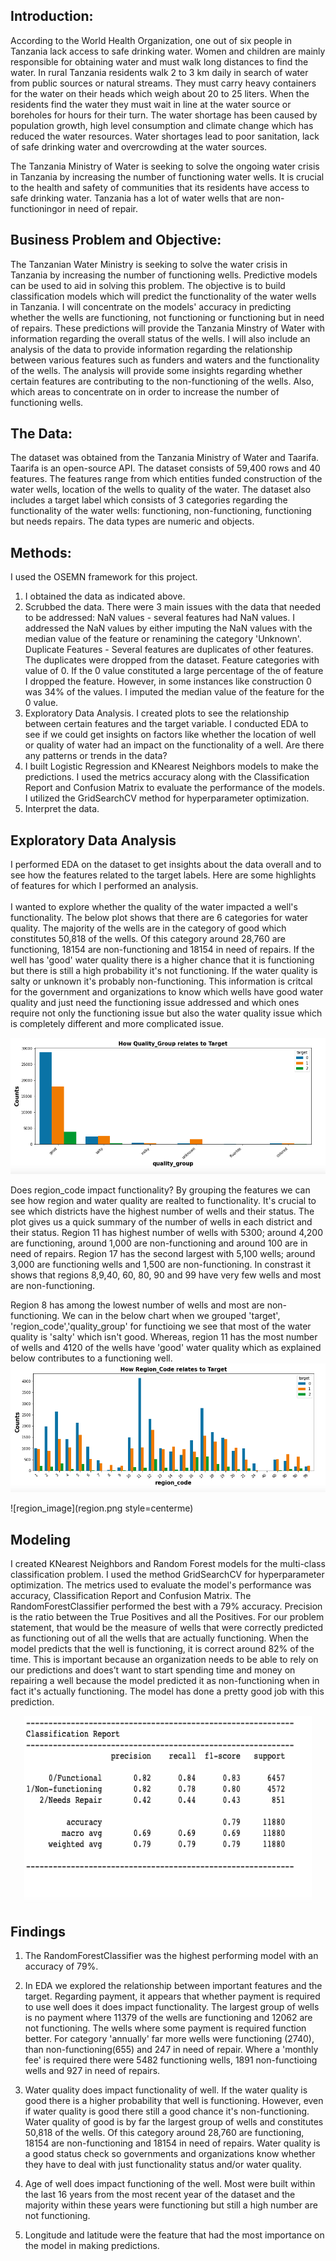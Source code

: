 ## Introduction:

According to the World Health Organization, one out of six people in Tanzania lack access to safe drinking water.  Women and children are mainly responsible for obtaining water and must walk long distances to find the water.  In rural Tanzania residents walk 2 to 3 km daily in search of water from public sources or natural streams.  They must carry heavy containers for the water on their heads which weigh about 20 to 25 liters.  When the residents find the water they must wait in line at the water source or boreholes for hours for their turn.  The water shortage has been caused by population growth, high level consumption and climate change which has reduced the water resources.  Water shortages lead to poor sanitation, lack of safe drinking water and overcrowding at the water sources. 

The Tanzania Ministry of Water is seeking to solve the ongoing water crisis in Tanzania by increasing the number of functioning water wells.  It is crucial to the health and safety of communities that its residents have access to safe drinking water.  Tanzania has a lot of water wells that are non-functioningor in need of repair. 

## Business Problem and Objective:
The Tanzanian Water Ministry is seeking to solve the water crisis in Tanzania by increasing the number of functioning wells.  Predictive models can be used to aid in solving this problem.  The objective is to build classification models which will predict the functionality of the water wells in Tanzania.  I will concentrate on the models' accuracy in predicting whether the wells are functioning, not functioning or functioning but in need of repairs.  These predictions will provide the Tanzania Minstry of Water with information regarding the overall status of the wells.  I will also include an analysis of the data to provide information regarding the relationship between various features such as funders and waters and the functionality of the wells.  The analysis will provide some insights regarding whether certain features are contributing to the non-functioning of the wells.  Also, which areas to concentrate on in order to increase the number of functioning wells.

## The Data:
The dataset was obtained from the Tanzania Ministry of Water and Taarifa.  Taarifa is an open-source API.  The dataset consists of 59,400 rows and 40 features.  The features range from which entities funded construction of the water wells, location of the wells to quality of the water.  The dataset also includes a target label which consists of 3 categories regarding the functionality of the water wells: functioning, non-functioning, functioning but needs repairs.  The data types are numeric and objects.<br>

## Methods:
I used the OSEMN framework for this project.
1.  I obtained the data as indicated above.
2.  Scrubbed the data.  There were 3 main issues with the data that needed to be addressed:
    NaN values - several features had NaN values.  I addressed the NaN values by either imputing the NaN values with the median value of the feature or renamining       the category 'Unknown'.<br>
    Duplicate Features - Several features are duplicates of other features.  The duplicates were dropped from the dataset. 
    Feature categories with value of 0.  If the 0 value constituted a large percentage of the of feature I dropped the feature.  However, in some instances like         construction 0 was 34% of the values.  I imputed the median value of the feature for the 0 value.<br>
3.  Exploratory Data Analysis.  I created plots to see the relationship between certain features and the target variable.  I conducted EDA to see if we could get
    insights on factors like whether the location of well or quality of water had an impact on the functionality of a well.  Are there any patterns or trends in the     data?<br>
4.  I built Logistic Regression and KNearest Neighbors models to make the predictions.  I used the metrics accuracy along with the Classification Report and
    Confusion Matrix to evaluate the performance of the models.  I utilized the GridSearchCV method for hyperparameter optimization.<br>   
5.  Interpret the data.<br> 

## Exploratory Data Analysis
I performed EDA on the dataset to get insights about the data overall and to see how the features related to the target labels.  Here are some highlights of features for which I performed an analysis.<br>  
I wanted to explore whether the quality of the water impacted a well's functionality.  The below plot shows that there are 6 categories for water quality. The majority of the wells are in the category of good which constitutes 50,818 of the wells. Of this category around 28,760 are functioning, 18154 are non-functioning and 18154 in need of repairs. If the well has 'good' water quality there is a higher chance that it is functioning but there is still a high probability it's not functioning. If the water quality is salty or unknown it's probably non-functioning. This information is critcal for the government and organizations to know which wells have good water quality and just need the functioning issue addressed and which ones require not only the functioning issue but also the water quality issue which is completely different and more complicated issue.

![quality_group image](water_quality_git.png)


Does region_code impact functionality?
By grouping the features we can see how region and water quality are realted to functionality.  It's crucial to see which districts have the highest number of wells and their status.  The plot gives us a quick summary of the number of wells in each district and their status.  Region 11 has highest number of wells with 5300; around 4,200 are functioning, around 1,000 are non-functioning and around 100 are in need of repairs.  Region 17 has the second largest with 5,100 wells; around 3,000 are functioning wells and 1,500 are non-functioning.  In constrast it  shows that regions 8,9,40, 60, 80, 90 and 99 have very few wells and most are non-functioning.

Region 8 has among the lowest number of wells and most are non-functioning.  We can in the below chart when we grouped 'target', 'region_code','quality_group' for functioing we see that most of the water quality is 'salty' which isn't good.  Whereas, region 11 has the most number of wells and 4120 of the wells have 'good' water quality which as explained below contributes to a functioning well. 
![region_code image](region_code_git.png)

![region_image](region.png style=centerme)

## Modeling
I created KNearest Neighbors and Random Forest models for the multi-class classification problem.  I used the method GridSearchCV for hyperparameter optimization.
The metrics used to evaluate the model's performance was accuracy, Classification Report and Confusion Matrix.  The RandomForestClassifier performed the best with a 79% accuracy.
Precision is  the ratio between the True Positives and all the Positives. For our problem statement, that would be the measure of wells that were correctly predicted  as functioning out of all the wells that are actually functioning.  When the model predicts that the well is functioning, it is correct around 82% of the time.  This is important because an organization needs to be able to rely on our predictions and does’t want to start spending time and money on repairing a well because the model predicted it as non-functioning when in fact it's actually functioning.  The model has done a pretty good job with this prediction.

<p align="center">
  <img width="460" height="300" src="classification_report.png">
</p>


## Findings
1.  The RandomForestClassifier was the highest performing model with an accuracy of 79%.
2.  In EDA we explored the relationship between important features and the target.  Regarding payment, it appears that whether payment is required to use well does it does impact functionality.  The largest group of wells is no payment where 11379 of the wells are functioning and 12062 are not functioning. The wells where some payment is required function better. For category 'annually' far more wells were functioning (2740), than non-functioning(655) and 247 in need of repair. Where a 'monthly fee' is required there were 5482 functioning wells, 1891 non-functioing wells and 927 in need of repairs.

3.  Water quality does impact functionality of well.  If the water quality is good there is a higher probability that well is functioning.  However, even if water quality is good there still a good chance it's non-functioning.  Water quality of good is by far the largest group of wells and constitutes 50,818 of the wells.  Of this category around 28,760 are functioning, 18154 are non-functioning and 18154 in need of repairs.  Water quality is a good status check so governments and organizations know whether they have to deal with just functionality status and/or water quality.<br>
4.  Age of well does impact functioning of the well. Most were built within the last 16 years from the most recent year of the dataset and the majority within these years were functioning but still a high number are not functioning.<br>
5.  Longitude and latitude were the feature that had the most importance on the model in making predictions.
    

